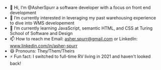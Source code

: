 - 👋 Hi, I’m @AsherSpurr a software developer with a focus on front end development 
- 👀 I’m currently interested in leveraging my past warehousing experience to dive into WMS developement 
- 🌱 I’m currently learning JavaScript, semantic HTML, and CSS at Turing School of Software and Design
- 📫 How to reach me Email: asher.spurr@gmail.com or LinkedIn: www.linkedin.com/in/asher-spurr
- 😄 Pronouns: They/Them/Theirs
- ⚡ Fun fact: I switched to full-time RV living in 2021 and haven't looked back!

<!---
AsherSpurr/AsherSpurr is a ✨ special ✨ repository because its `README.md` (this file) appears on your GitHub profile.
You can click the Preview link to take a look at your changes.
--->
